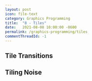 ```yaml
---
layout: post
icon: file-text
category: Graphics Programming
title:  "8 - Tiles"
date:   2021-08-08 10:00:00 -0600
permalink: /graphics-programming/tiles
commentThreadId: -1
---
```


## Tile Transitions

## Tiling Noise

